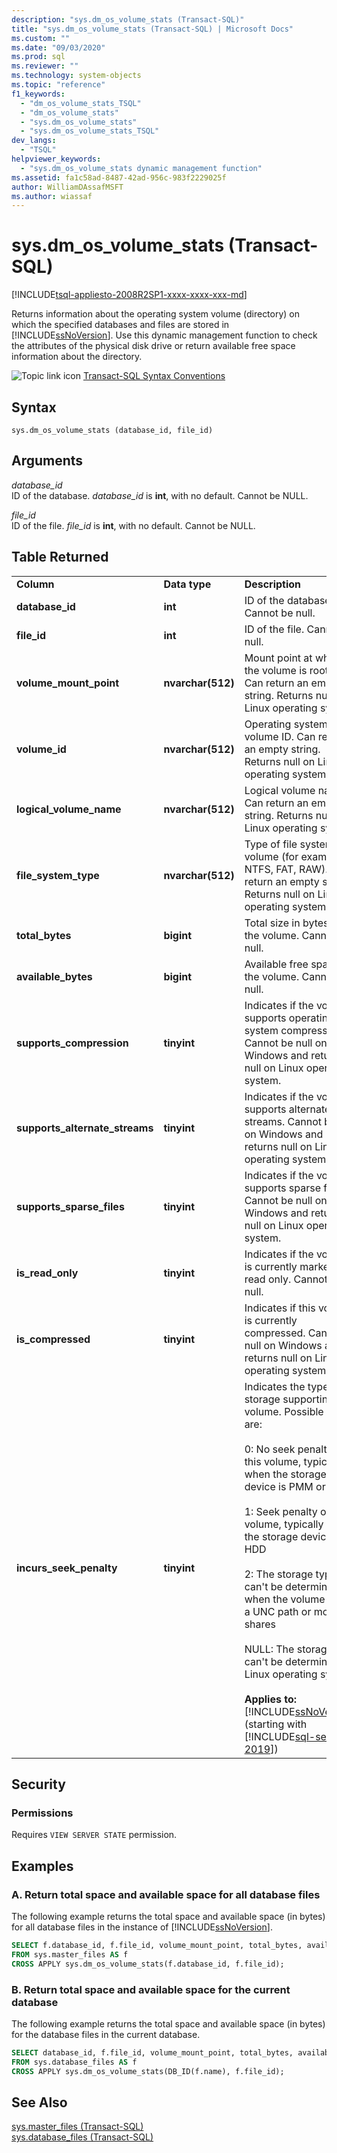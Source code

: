 ```yaml
---
description: "sys.dm_os_volume_stats (Transact-SQL)"
title: "sys.dm_os_volume_stats (Transact-SQL) | Microsoft Docs"
ms.custom: ""
ms.date: "09/03/2020"
ms.prod: sql
ms.reviewer: ""
ms.technology: system-objects
ms.topic: "reference"
f1_keywords: 
  - "dm_os_volume_stats_TSQL"
  - "dm_os_volume_stats"
  - "sys.dm_os_volume_stats"
  - "sys.dm_os_volume_stats_TSQL"
dev_langs: 
  - "TSQL"
helpviewer_keywords: 
  - "sys.dm_os_volume_stats dynamic management function"
ms.assetid: fa1c58ad-8487-42ad-956c-983f2229025f
author: WilliamDAssafMSFT
ms.author: wiassaf
---
```

# sys.dm_os_volume_stats (Transact-SQL)
[!INCLUDE[tsql-appliesto-2008R2SP1-xxxx-xxxx-xxx-md](../../includes/tsql-appliesto-2008R2sp1-xxxx-xxxx-xxx-md.md)]

  Returns information about the operating system volume (directory) on which the specified databases and files are stored in [!INCLUDE[ssNoVersion](../../includes/ssnoversion-md.md)]. Use this dynamic management function to check the attributes of the physical disk drive or return available free space information about the directory.  
  
 ![Topic link icon](../../database-engine/configure-windows/media/topic-link.gif "Topic link icon") [Transact-SQL Syntax Conventions](../../t-sql/language-elements/transact-sql-syntax-conventions-transact-sql.md)  
  
## Syntax  
  
```  
sys.dm_os_volume_stats (database_id, file_id)  
```  
  
##  <a name="Arguments"></a> Arguments  
 *database_id*  
 ID of the database. *database_id* is **int**, with no default. Cannot be NULL.  
  
 *file_id*  
 ID of the file. *file_id* is **int**, with no default. Cannot be NULL.  
  
## Table Returned  
  
||||  
|-|-|-|  
|**Column**|**Data type**|**Description**|  
|**database_id**|**int**|ID of the database. Cannot be null.|  
|**file_id**|**int**|ID of the file. Cannot be null.|  
|**volume_mount_point**|**nvarchar(512)**|Mount point at which the volume is rooted. Can return an empty string. Returns null on Linux operating system.|  
|**volume_id**|**nvarchar(512)**|Operating system volume ID. Can return an empty string. Returns null on Linux operating system.|  
|**logical_volume_name**|**nvarchar(512)**|Logical volume name. Can return an empty string. Returns null on Linux operating system.|  
|**file_system_type**|**nvarchar(512)**|Type of file system volume (for example, NTFS, FAT, RAW). Can return an empty string. Returns null on Linux operating system.|  
|**total_bytes**|**bigint**|Total size in bytes of the volume. Cannot be null.|  
|**available_bytes**|**bigint**|Available free space on the volume. Cannot be null.|  
|**supports_compression**|**tinyint**|Indicates if the volume supports operating system compression. Cannot be null on Windows and returns null on Linux operating system.|  
|**supports_alternate_streams**|**tinyint**|Indicates if the volume supports alternate streams. Cannot be null on Windows and returns null on Linux operating system.|  
|**supports_sparse_files**|**tinyint**|Indicates if the volume supports sparse files.  Cannot be null on Windows and returns null on Linux operating system.|  
|**is_read_only**|**tinyint**|Indicates if the volume is currently marked as read only. Cannot be null.|  
|**is_compressed**|**tinyint**|Indicates if this volume is currently compressed. Cannot be null on Windows and returns null on Linux operating system.|  
|**incurs_seek_penalty**|**tinyint**|Indicates the type of storage supporting this volume. Possible values are:<br /><br />0: No seek penalty on this volume, typically when the storage device is PMM or SSD<br /><br />1: Seek penalty on this volume, typically when the storage device is HDD<br /><br />2: The storage type can't be determined when the volume is on a UNC path or mounted shares<br /><br />NULL: The storage type can't be determined on Linux operating system<br /><br />**Applies to:** [!INCLUDE[ssNoVersion](../../includes/ssnoversion-md.md)] (starting with [!INCLUDE[sql-server-2019](../../includes/sssql19-md.md)])|  
  
## Security  
  
### Permissions  
 Requires `VIEW SERVER STATE` permission.  
  
## Examples  
  
### A. Return total space and available space for all database files  
 The following example returns the total space and available space (in bytes) for all database files in the instance of [!INCLUDE[ssNoVersion](../../includes/ssnoversion-md.md)].  
  
```sql  
SELECT f.database_id, f.file_id, volume_mount_point, total_bytes, available_bytes  
FROM sys.master_files AS f  
CROSS APPLY sys.dm_os_volume_stats(f.database_id, f.file_id);  
```  
  
### B. Return total space and available space for the current database  
 The following example returns the total space and available space (in bytes) for the database files in the current database.  
  
```sql  
SELECT database_id, f.file_id, volume_mount_point, total_bytes, available_bytes  
FROM sys.database_files AS f  
CROSS APPLY sys.dm_os_volume_stats(DB_ID(f.name), f.file_id);  
```  
  
## See Also  
 [sys.master_files &#40;Transact-SQL&#41;](../../relational-databases/system-catalog-views/sys-master-files-transact-sql.md)   
 [sys.database_files &#40;Transact-SQL&#41;](../../relational-databases/system-catalog-views/sys-database-files-transact-sql.md)  
  
  
